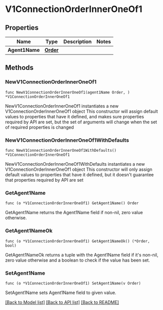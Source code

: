 # V1ConnectionOrderInnerOneOf1

## Properties

Name | Type | Description | Notes
------------ | ------------- | ------------- | -------------
**Agent1Name** | [**Order**](Order.md) |  | 

## Methods

### NewV1ConnectionOrderInnerOneOf1

`func NewV1ConnectionOrderInnerOneOf1(agent1Name Order, ) *V1ConnectionOrderInnerOneOf1`

NewV1ConnectionOrderInnerOneOf1 instantiates a new V1ConnectionOrderInnerOneOf1 object
This constructor will assign default values to properties that have it defined,
and makes sure properties required by API are set, but the set of arguments
will change when the set of required properties is changed

### NewV1ConnectionOrderInnerOneOf1WithDefaults

`func NewV1ConnectionOrderInnerOneOf1WithDefaults() *V1ConnectionOrderInnerOneOf1`

NewV1ConnectionOrderInnerOneOf1WithDefaults instantiates a new V1ConnectionOrderInnerOneOf1 object
This constructor will only assign default values to properties that have it defined,
but it doesn't guarantee that properties required by API are set

### GetAgent1Name

`func (o *V1ConnectionOrderInnerOneOf1) GetAgent1Name() Order`

GetAgent1Name returns the Agent1Name field if non-nil, zero value otherwise.

### GetAgent1NameOk

`func (o *V1ConnectionOrderInnerOneOf1) GetAgent1NameOk() (*Order, bool)`

GetAgent1NameOk returns a tuple with the Agent1Name field if it's non-nil, zero value otherwise
and a boolean to check if the value has been set.

### SetAgent1Name

`func (o *V1ConnectionOrderInnerOneOf1) SetAgent1Name(v Order)`

SetAgent1Name sets Agent1Name field to given value.



[[Back to Model list]](../README.md#documentation-for-models) [[Back to API list]](../README.md#documentation-for-api-endpoints) [[Back to README]](../README.md)


